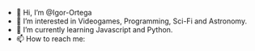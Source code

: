 - 👋 Hi, I’m @Igor-Ortega
- 👀 I’m interested in Videogames, Programming, Sci-Fi and Astronomy.
- 🌱 I’m currently learning Javascript and Python.
- 📫 How to reach me: 

<!---
Igor-Ortega/Igor-Ortega is a ✨ special ✨ repository because its `README.md` (this file) appears on your GitHub profile.
You can click the Preview link to take a look at your changes.
--->
